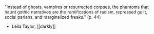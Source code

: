 "Instead of ghosts, vampires or resurrected corpses, the phantoms that haunt gothic narratives are the ramifications of racism, repressed guilt, social pariahs, and marginalized freaks." (p. 44)
- Leila Taylor, [[darkly]]
